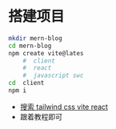 # 搭建项目

```bash
mkdir mern-blog
cd mern-blog
npm create vite@lates
    #  client
    #  react
    #  javascript swc
cd  client
npm i
```

- [搜索 tailwind css vite react](https://tailwindcss.com/docs/guides/vite)
- 跟着教程即可
